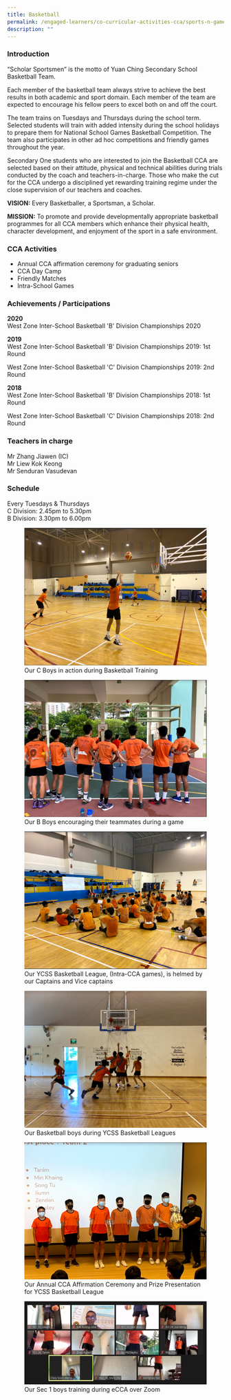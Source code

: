 ```yaml
---
title: Basketball
permalink: /engaged-learners/co-curricular-activities-cca/sports-n-games/basketball/
description: ""
---
```

### Introduction

“Scholar Sportsmen” is the motto of Yuan Ching Secondary School Basketball Team.

Each member of the basketball team always strive to achieve the best results in both academic and sport domain. Each member of the team are expected to encourage his fellow peers to excel both on and off the court.  

The team trains on Tuesdays and Thursdays during the school term. Selected students will train with added intensity during the school holidays to prepare them for National School Games Basketball Competition. The team also participates in other ad hoc competitions and friendly games throughout the year.

Secondary One students who are interested to join the Basketball CCA are selected based on their attitude, physical and technical abilities during trials conducted by the coach and teachers-in-charge. Those who make the cut for the CCA undergo a disciplined yet rewarding training regime under the close supervision of our teachers and coaches.

**VISION:** Every Basketballer, a Sportsman, a Scholar.

**MISSION:** To promote and provide developmentally appropriate basketball programmes for all CCA members which enhance their physical health, character development, and enjoyment of the sport in a safe environment.

### CCA Activities

*   Annual CCA affirmation ceremony for graduating seniors
*   CCA Day Camp
*   Friendly Matches
*   Intra-School Games

### Achievements / Participations

**2020** <br>
West Zone Inter-School Basketball 'B' Division Championships 2020

**2019** <br>
West Zone Inter-School Basketball 'B' Division Championships 2019: 1st Round

West Zone Inter-School Basketball 'C' Division Championships 2019: 2nd Round

**2018** <br>
West Zone Inter-School Basketball 'B' Division Championships 2018: 1st Round

West Zone Inter-School Basketball 'C' Division Championships 2018: 2nd Round

### Teachers in charge

Mr Zhang Jiawen (IC) <br>
Mr Liew Kok Keong <br>
Mr Senduran Vasudevan

### Schedule

Every Tuesdays & Thursdays <br>
C Division: 2.45pm to 5.30pm <Br> 
B Division: 3.30pm to 6.00pm

<figure>  
<img src="/images/Basketball-1.png">  
<figcaption> Our C Boys in action during Basketball Training </figcaption>  
</figure>

<figure>  
<img src="/images/Basketball-2.png">  
<figcaption> Our B Boys encouraging their teammates during a game </figcaption>  
</figure>

<figure>  
<img src="/images/Basketball-3.png">  
<figcaption> Our YCSS Basketball League, (Intra-CCA games), is helmed by our Captains and Vice captains </figcaption>  
</figure>

<figure>  
<img src="/images/Basketball-4.png">  
<figcaption> Our Basketball boys during YCSS Basketball Leagues </figcaption>  
</figure>

<figure>  
<img src="/images/Basketball-5.png">  
<figcaption> Our Annual CCA Affirmation Ceremony and Prize Presentation for YCSS Basketball League </figcaption> 
</figure>

<figure>  
<img src="/images/Basketball-6.jpg">  
<figcaption> Our Sec 1 boys training during eCCA over Zoom </figcaption> 
</figure>
